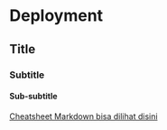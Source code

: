 # Deployment

## Title
### Subtitle
#### Sub-subtitle

[Cheatsheet Markdown bisa dilihat disini](https://github.com/adam-p/markdown-here/wiki/Markdown-Cheatsheet)